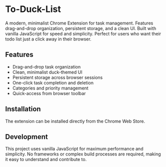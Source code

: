 # To-Duck-List

A modern, minimalist Chrome Extension for task management. Features drag-and-drop organization, persistent storage, and a clean UI. Built with vanilla JavaScript for speed and simplicity. Perfect for users who want their todo list just a click away in their browser.

## Features
- Drag-and-drop task organization
- Clean, minimalist duck-themed UI
- Persistent storage across browser sessions
- One-click task completion and deletion
- Categories and priority management
- Quick-access from browser toolbar

## Installation
The extension can be installed directly from the Chrome Web Store.

## Development
This project uses vanilla JavaScript for maximum performance and simplicity. No frameworks or complex build processes are required, making it easy to understand and contribute to.
